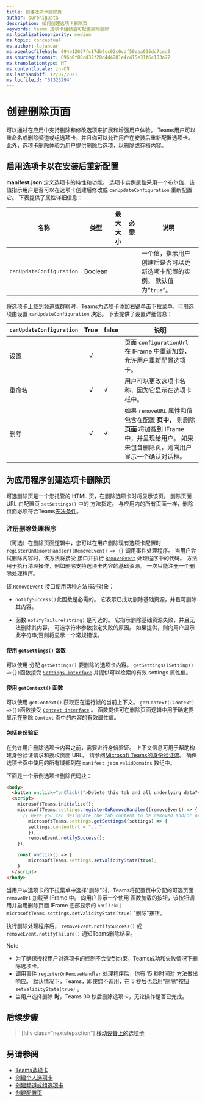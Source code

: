 ```yaml
---
title: 创建选项卡删除页
author: surbhigupta
description: 如何创建选项卡删除页
keywords: teams 选项卡组频道可配置删除删除
ms.localizationpriority: medium
ms.topic: conceptual
ms.author: lajanuar
ms.openlocfilehash: 094e12667fc17db9cc02c0cdf50eaa935dc7ced9
ms.sourcegitcommit: 696b0f86cd32f20d4d4201e4c415e31f6c103a77
ms.translationtype: MT
ms.contentlocale: zh-CN
ms.lasthandoff: 12/07/2021
ms.locfileid: "61323294"
---
```

# <a name="create-a-removal-page"></a>创建删除页面

可以通过在应用中支持删除和修改选项来扩展和增强用户体验。 Teams用户可以重命名或删除频道或组选项卡，并且你可以允许用户在安装后重新配置选项卡。 此外，选项卡删除体验为用户提供删除后选项，以删除或存档内容。

## <a name="enable-your-tab-to-be-reconfigured-after-installation"></a>启用选项卡以在安装后重新配置

**manifest.json** 定义选项卡的特性和功能。 选项卡实例属性采用一个布尔值，该值指示用户是否可以在选项卡创建后修改或 `canUpdateConfiguration` 重新配置它。 下表提供了属性详细信息：

|名称| 类型| 最大大小 | 必需 | 说明|
|---|---|---|---|---|
|`canUpdateConfiguration`|Boolean|||一个值，指示用户创建后是否可以更新选项卡配置的实例。 默认值为“`true`”。 |

将选项卡上载到频道或群聊时，Teams为选项卡添加右键单击下拉菜单。可用选项由设置 `canUpdateConfiguration` 决定。 下表提供了设置详细信息：

| `canUpdateConfiguration`| True   | false | 说明 |
| ----------------------- | :----: | ----- | ----------- |
|     设置            |   √    |       |页面 `configurationUrl` 在 IFrame 中重新加载，允许用户重新配置选项卡。 |
|     重命名              |   √    |   √   | 用户可以更改选项卡名称，因为它显示在选项卡栏中。          |
|     删除              |   √    |   √   |  如果  `removeURL` 属性和值包含在配置 **页中，** 则删除 **页面** 将加载到 IFrame 中，并呈现给用户。 如果未包含删除页，则向用户显示一个确认对话框。          |

## <a name="create-a-tab-removal-page-for-your-application"></a>为应用程序创建选项卡删除页

可选删除页是一个您托管的 HTML 页，在删除选项卡时将显示该页。 删除页面 URL 由配置页 `setSettings()` 中的 方法指定。 与应用内的所有页面一样，删除页面必须符合Teams[先决条件](../../../tabs/how-to/tab-requirements.md)。

### <a name="register-a-remove-handler"></a>注册删除处理程序

（可选）在删除页面逻辑中，您可以在用户删除现有选项卡配置时 `registerOnRemoveHandler((RemoveEvent) => {}` 调用事件处理程序。 当用户尝试删除内容时，该方法将接受 接口并执行 [`RemoveEvent`](/javascript/api/@microsoft/teams-js/microsoftteams.settings.removeevent?view=msteams-client-js-latest&preserve-view=true) 处理程序中的代码。 方法用于执行清理操作，例如删除支持选项卡内容的基础资源。 一次只能注册一个删除处理程序。

该 `RemoveEvent` 接口使用两种方法描述对象：

* `notifySuccess()`此函数是必需的。 它表示已成功删除基础资源，并且可删除其内容。

* 函数 `notifyFailure(string)` 是可选的。 它指示删除基础资源失败，并且无法删除其内容。 可选字符串参数指定失败的原因。 如果提供，则向用户显示此字符串;否则将显示一个常规错误。

#### <a name="use-the-getsettings-function"></a>使用 `getSettings()` 函数

可以使用 分配 `getSettings()` 要删除的选项卡内容。 `getSettings((Settings) =>{})`函数接受 [`Settings interface`](/javascript/api/@microsoft/teams-js/microsoftteams.settings.settings?view=msteams-client-js-latest&preserve-view=true) 并提供可以检索的有效 settings 属性值。

#### <a name="use-the-getcontext-function"></a>使用 `getContext()` 函数

可以使用 `getContext()` 获取正在运行帧的当前上下文。 `getContext((Context) =>{})`函数接受 [`Context interface`](/javascript/api/@microsoft/teams-js/microsoftteams.context?view=msteams-client-js-latest&preserve-view=true) 。 函数提供可在删除页面逻辑中用于确定要显示在删除 `Context` 页中的内容的有效属性值。

#### <a name="include-authentication"></a>包括身份验证

在允许用户删除选项卡内容之前，需要进行身份验证。 上下文信息可用于帮助构建身份验证请求和授权页面 URL。 请参阅[Microsoft Teams的身份验证流](~/tabs/how-to/authentication/auth-flow-tab.md)。 确保选项卡页中使用的所有域都列在 `manifest.json` `validDomains` 数组中。

下面是一个示例选项卡删除代码块：

```html
<body>
  <button onclick="onClick()">Delete this tab and all underlying data?</button>
  <script>
    microsoftTeams.initialize();
    microsoftTeams.settings.registerOnRemoveHandler((removeEvent) => {
      // Here you can designate the tab content to be removed and/or archived.
        microsoftTeams.settings.getSettings((settings) => {
        settings.contentUrl = "..."
        });
        removeEvent.notifySuccess();
    });

    const onClick() => {
        microsoftTeams.settings.setValidityState(true);
    }
  </script>
</body>
```

当用户从选项卡的下拉菜单中选择"删除"时，Teams将配置页中分配的可选页面 `removeUrl` 加载至 IFrame 中。  向用户显示一个使用 函数加载的按钮，该按钮调用并启用删除页面 IFrame 底部显示的 `onClick()` `microsoftTeams.settings.setValidityState(true)` "删除"按钮。 

执行删除处理程序后， `removeEvent.notifySuccess()` 或 `removeEvent.notifyFailure()` 通知Teams删除结果。

>[!NOTE]
> * 为了确保授权用户对选项卡的控制不会受到约束，Teams成功和失败情况下删除选项卡。
> * 调用事件 `registerOnRemoveHandler` 处理程序后，你有 15 秒时间对 方法做出响应。 默认情况下，Teams，即使您不调用，在 5 秒后也启用"删除"按钮 `setValidityState(true)` 。 
> * 当用户选择删除 **时**，Teams 30 秒后删除选项卡，无论操作是否已完成。

## <a name="next-step"></a>后续步骤

> [!div class="nextstepaction"]
> [移动设备上的选项卡](~/tabs/design/tabs-mobile.md)

## <a name="see-also"></a>另请参阅

* [Teams选项卡](~/tabs/what-are-tabs.md)
* [创建个人选项卡](~/tabs/how-to/create-personal-tab.md)
* [创建频道或组选项卡](~/tabs/how-to/create-channel-group-tab.md)
* [创建配置页](~/tabs/how-to/create-tab-pages/configuration-page.md)
